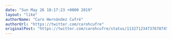 ```yaml
---
date: "Sun May 26 18:17:23 +0000 2019"
layout: "like"
authorName: "Caro Hernández Cufré"
authorUrl: "https://twitter.com/carohcufre"
originalPost: "https://twitter.com/carohcufre/status/1132712347376787456"
---
```


